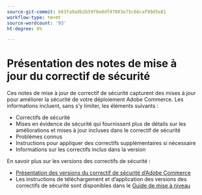 ```yaml
---
source-git-commit: b63fa9a8b2b59f6e8dfd7003e75c66caf99d5e81
workflow-type: tm+mt
source-wordcount: '93'
ht-degree: 0%

---
```

# Présentation des notes de mise à jour du correctif de sécurité

Ces notes de mise à jour de correctif de sécurité capturent des mises à jour pour améliorer la sécurité de votre déploiement Adobe Commerce. Les informations incluent, sans s’y limiter, les éléments suivants :

* Correctifs de sécurité
* Mises en évidence de sécurité qui fournissent plus de détails sur les améliorations et mises à jour incluses dans le correctif de sécurité
* Problèmes connus
* Instructions pour appliquer des correctifs supplémentaires si nécessaire
* Informations sur les correctifs inclus dans la version

En savoir plus sur les versions des correctifs de sécurité :

* [Présentation des versions du correctif de sécurité d’Adobe Commerce](/help/release/release-notes/security/overview.md#about-adobe-commerce-security-patch-releases)
* Les instructions de téléchargement et d’application des versions des correctifs de sécurité sont disponibles dans le [ Guide de mise à niveau ](https://experienceleague.adobe.com/en/docs/commerce-operations/upgrade-guide/implementation/perform-upgrade)
